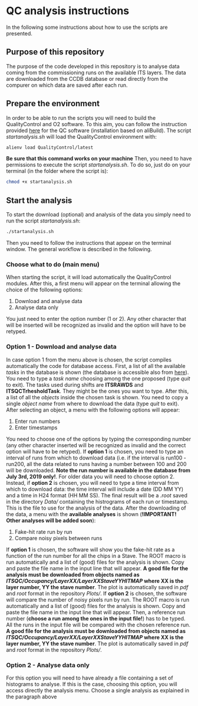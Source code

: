 # QC analysis instructions
In the following some instructions about how to use the scripts are presented. 

## Purpose of this repository
The purpose of the code developed in this repository is to analyse data coming from the commissioning runs on the available ITS layers. The data are downloaded from the CCDB database or read directly from the compurer on which data are saved after each run. 

## Prepare the environment
In order to be able to run the scripts you will need to build the QualityControl and O2 software. To this aim, you can follow the instruction provided [here](https://github.com/MYOMAO/QualityControl/blob/master/README.md#installing-qc-with-alibuild) for the QC software (installation based on aliBuild). The script *startanalysis.sh* will load the QualityControl environment with:
```bash
alienv load QualityControl/latest
```
**Be sure that this command works on your machine**
Then, you need to have permissions to execute the script *startanalysis.sh*. To do so, just do on your terminal (in the folder where the script is):
```bash
chmod +x startanalysis.sh
```

## Start the analysis
To start the download (optional) and analysis of the data you simply need to run the script *startanalysis.sh*:
```bash
./startanalysis.sh
```
Then you need to follow the instructions that appear on the terminal window. The general workflow is described in the following. 

### Choose what to do (main menu)
When starting the script, it will load automatically the QualityControl modules. After this, a first menu will appear on the terminal allowing the choice of the following options:
1. Download and analyse data
2. Analyse data only

You just need to enter the option number (1 or 2). Any other character that will be inserted will be recognized as invalid and the option will have to be retyped. 
### Option 1 - Download and analyse data
In case option 1 from the menu above is chosen, the script compiles automatically the code for database access. First, a list of all the available *tasks* in the database is shown (the database is accessible also from [here](http://ccdb-test.cern.ch:8080/browse/)). You need to type a *task name* choosing among the one proposed (type *quit* to exit). The tasks used during shifts are **ITSRAWDS** and **ITSQCTrhesholdTask**. They might be the ones you want to type. 
After this, a list of all the *objects* inside the chosen task is shown. You need to copy a single *object name* from where to download the data (type *quit* to exit).
After selecting an object, a menu with the following options will appear:
1. Enter run numbers
2. Enter timestamps

You need to choose one of the options by typing the corresponding number (any other character inserted will be recognized as invalid and the correct option will have to be retyped).
If **option 1** is chosen, you need to type an interval of runs from which to download data (i.e. if the interval is run100 - run200, all the data related to runs having a number between 100 and 200 will be downloaded. **Note the run number is available in the database from July 3rd, 2019 only!**. For older data you will need to choose option 2.  
Instead, if **option 2** is chosen, you will need to type a time interval from which to download data: the time interval will include a date (DD MM YY) and a time in H24 format (HH MM SS). 
The final result will be a *.root* saved in the directory *Data/* containing the histrograms of each run or timestamp. This is the file to use for the analysis of the data. 
After the downloading of the data, a menu with the **available analyses** is shown (**!IMPORTANT! Other analyses will be added soon**):
1. Fake-hit rate run by run
2. Compare noisy pixels between runs

If **option 1** is chosen, the software will show you the fake-hit rate as a function of the run number for all the chips in a Stave. The ROOT macro is run automatically and a list of (good) files for the analysis is shown. Copy and paste the file name in the input line that will appear. **A good file for the analysis must be downloaded from objects named as *ITSQC/Occupancy/LayerXX/LayerXXStaveYYHITMAP* where XX is the layer number, YY the stave number**. The plot is automatically saved in *pdf* and *root* format in the repository *Plots/*. 
If **option 2** is chosen, the software will compare the number of noisy pixels run by run. The ROOT macro is run automatically and a list of (good) files for the analysis is shown. Copy and paste the file name in the input line that will appear. Then, a reference run number (**choose a run among the ones in the input file!**) has to be typed. All the runs in the input file will be compared with the chosen reference run. **A good file for the analysis must be downloaded from objects named as *ITSQC/Occupancy/LayerXX/LayerXXStaveYYHITMAP* where XX is the layer number, YY the stave number**. The plot is automatically saved in *pdf* and *root* format in the repository *Plots/*. 

### Option 2 - Analyse data only
For this option you will need to have already a file containing a set of histograms to analyse. If this is the case, choosing this option, you will access directly the analysis menu. Choose a single analysis as explained in the paragraph above
